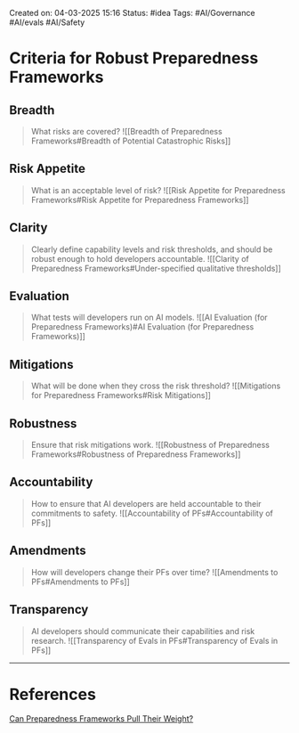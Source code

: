 
Created on: 04-03-2025 15:16
Status: #idea
Tags: #AI/Governance #AI/evals #AI/Safety 
# Criteria for Robust Preparedness Frameworks
## Breadth
> What risks are covered?
![[Breadth of Preparedness Frameworks#Breadth of Potential Catastrophic Risks]]

## Risk Appetite
>What is an acceptable level of risk?
![[Risk Appetite for Preparedness Frameworks#Risk Appetite for Preparedness Frameworks]]

## Clarity
> Clearly define capability levels and risk thresholds, and should be robust enough to hold developers accountable.
> ![[Clarity of Preparedness Frameworks#Under-specified qualitative thresholds]]

## Evaluation
>What tests will developers run on AI models.
>![[AI Evaluation (for Preparedness Frameworks)#AI Evaluation (for Preparedness Frameworks)]]

## Mitigations
>What will be done when they cross the risk threshold?
>![[Mitigations for Preparedness Frameworks#Risk Mitigations]]

## Robustness
>Ensure that risk mitigations work.
>![[Robustness of Preparedness Frameworks#Robustness of Preparedness Frameworks]]

## Accountability
>How to ensure that AI developers are held accountable to their commitments to safety. 
>![[Accountability of PFs#Accountability of PFs]]

## Amendments
> How will developers change their PFs over time?
> ![[Amendments to PFs#Amendments to PFs]]

## Transparency
>AI developers should communicate their capabilities and risk research.
>![[Transparency of Evals in PFs#Transparency of Evals in PFs]]


-----------------


# References
[Can Preparedness Frameworks Pull Their Weight?](https://fas.org/publication/scaling-ai-safety/)